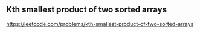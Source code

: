 ## Kth smallest product of two sorted arrays
https://leetcode.com/problems/kth-smallest-product-of-two-sorted-arrays
